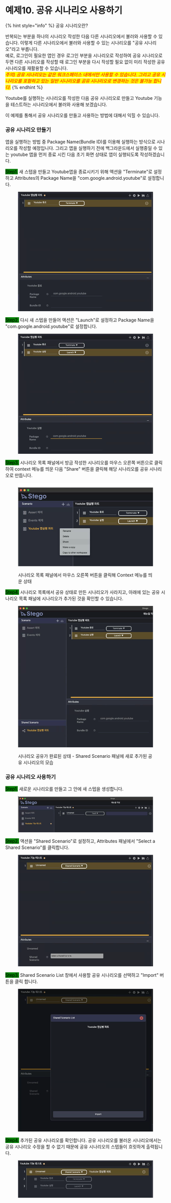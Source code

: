 # 예제10. 공유 시나리오 사용하기

{% hint style="info" %}
공유 시나리오란?

반복되는 부분을 하나의 시나리오 작성한 다음 다른 시나리오에서 불러와 사용할 수 있습니다. 이렇게 다른 시나리오에서 불러와 사용할 수 있는 시나리오를 "공유 시나리오"라고 부릅니다.\
예로, 로그인이 필요한 앱인 경우 로그인 부분을 시나리오로 작성하여 공유 시나리오로 두면 다른 시나리오를 작성할 때 로그인 부분을 다시 작성할 필요 없이 미리 작성한 공유 시나리오를 재활용할 수 있습니다.\
_<mark style="color:red;">주의) 공유 시나리오는 같은 워크스페이스 내에서만 사용할 수 있습니다. 그리고 공유 시나리오를 포함하고 있는 일반 시나리오를 공유 시나리오로 변경하는 것은 불가능 합니다.</mark>_&#x20;
{% endhint %}

Youtube를 실행하는 시나리오를 작성한 다음 공유 시나리오로 만들고 Youtube 기능을 테스트하는 시나리오에서 불러와 사용해 보겠습니다.

이 예제를 통해서 공유 시나리오를 만들고 사용하는 방법에 대해서 익힐 수 있습니다.



### 공유 시나리오 만들기

앱을 실행하는 방법 중 Package Name(Bundle ID)를 이용해 실행하는 방식으로 시나리오를 작성할 예정입니다. 그리고 앱을 실행하기 전에 백그라운드에서 실행중일 수 있는 youtube 앱을 먼저 종료 시킨 다음 초기 화면 상태로 앱이 실행되도록 작성하겠습니다.

<mark style="background-color:green;">Step1.</mark> 새 스텝을 만들고 Youtube앱을 종료시키기 위해 액션을 "Terminate"로 설정하고 Attributes의 Package Name을 "com.google.android.youtube"로 설정합니다.

&#x20;

<figure><img src="../.gitbook/assets/image (129).png" alt=""><figcaption></figcaption></figure>

<mark style="background-color:green;">Step2.</mark> 다시 새 스텝을 만들어 액션은 "Launch"로 설정하고 Package Name을 "com.google.android.youtube"로 설정합니다.

<figure><img src="../.gitbook/assets/image (116).png" alt=""><figcaption></figcaption></figure>

<mark style="background-color:green;">Step3.</mark> 시나리오 목록 패널에서 방금 작성한 시나리오를 마우스 오른쪽 버튼으로 클릭하여 context 메뉴를 띄운 다음 "Share" 버튼을 클릭해 해당 시나리오를 공유 시나리오로 만듭니다.

<figure><img src="../.gitbook/assets/image (3).png" alt=""><figcaption><p>시나리오 목록 패널에서 마우스 오른쪽 버튼을 클릭해 Context 메뉴를 띄운 상태<br></p></figcaption></figure>

<mark style="background-color:green;">Step4.</mark> 시나리오 목록에서 공유 상태로 만든 시나리오가 사라지고, 아래에 있는 공유 시나리오 목록 패널에 시나리오가 추가된 것을 확인할 수 있습니다.

<figure><img src="../.gitbook/assets/image (137).png" alt=""><figcaption><p>시나리오 공유가 완료된 상태 - Shared Scenario 패널에 새로 추가된 공유 시나리오의 모습 </p></figcaption></figure>

### 공유 시나리오 사용하기

<mark style="background-color:green;">Step1.</mark> 새로운 시나리오를 만들고 그 안에 새 스텝을 생성합니다.

<figure><img src="../.gitbook/assets/image (217).png" alt=""><figcaption></figcaption></figure>

<mark style="background-color:green;">Step2.</mark> 액션을 "Shared Scenario"로 설정하고, Attributes 패널에서 "Select a Shared Scenario"를 클릭합니다.

<figure><img src="../.gitbook/assets/image (82).png" alt=""><figcaption></figcaption></figure>

<mark style="background-color:green;">Step3.</mark> Shared Scenario List 창에서 사용할 공유 시나리오를 선택하고 "Import" 버튼을 클릭 합니다.

<figure><img src="../.gitbook/assets/image (7).png" alt=""><figcaption></figcaption></figure>

<mark style="background-color:green;">Step4.</mark> 추가된 공유 시나리오를 확인합니다. 공유 시나리오를 불러온 시나리오에서는 공유 시나리오 수정을 할 수 없기 때문에 공유 시나리오의 스텝들이 흐릿하게 출력됩니다.

<figure><img src="../.gitbook/assets/image (113).png" alt=""><figcaption></figcaption></figure>

